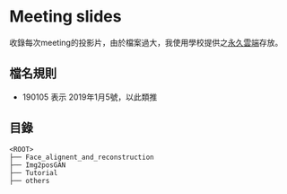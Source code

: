 # Meeting slides

收錄每次meeting的投影片，由於檔案過大，我使用學校提供之[永久雲端](https://drive.google.com/drive/folders/1jeZ-mBRz529noBLriycUrzczovSuL2U-?usp=sharing)存放。

## 檔名規則
- 190105 表示 2019年1月5號，以此類推

## 目錄
```text
<ROOT>
├── Face_alignent_and_reconstruction
├── Img2posGAN
├── Tutorial
├── others
```
